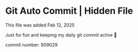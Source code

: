 # Git Auto Commit | Hidden File

This file was added Feb 12, 2025

Just for fun and keeping my daily git commit active 🤪

commit number: 909029
